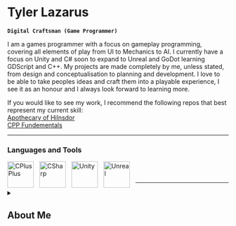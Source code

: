 # Tyler Lazarus 
**`Digital Craftsman (Game Programmer)`**

I am a games programmer with a focus on gameplay programming, covering all elements of play from UI to Mechanics to AI. I currently have a focus on Unity and C# soon to expand to Unreal and GoDot learning GDScript and C++. My projects are made completely by me, unless stated, from design and conceptualisation to planning and development. I love to be able to take peoples ideas and craft them into a playable experience, I see it as an honour and I always look forward to learning more.  

If you would like to see my work, I recommend the following repos that best represent my current skill:  
<a href= "https://github.com/TSGameDev/AOH-CodeSnippet">Apothecary of Hilnsdor</a>  
<a href= "https://github.com/TSGameDev/CPP_Fundamentals">CPP Fundementals</a>  

---

### Languages and Tools  
<img align="left" alt="CPlusPlus" width="60px" style="padding-right:10px;" src="https://cdn.jsdelivr.net/gh/devicons/devicon/icons/cplusplus/cplusplus-original.svg"/>  
<img align="left" alt="CSharp" width="60px" style="padding-right:10px;" src="https://cdn.jsdelivr.net/gh/devicons/devicon/icons/csharp/csharp-original.svg"/>  
<img align="left" alt="Unity" width="60px" style="padding-right:10px;" src="https://cdn.jsdelivr.net/gh/devicons/devicon/icons/unity/unity-original.svg" />  
<img align="left" alt="Unreal" width="60px" style="padding-right:10px;" src="https://cdn.jsdelivr.net/gh/devicons/devicon/icons/unrealengine/unrealengine-original.svg" /><br><br>

---

<details>
  <summary><h2> About Me </h2></summary>
  <details>
    <summary>Life</summary>
    <h3> Life </h3>
    <ul>
      <li> Been a consumer in the games industry since age 5. </li>
      <li> Studied Computer Science in year 9 and used Python. This was my first experience with programming and lead to me deciding to become a programmer. </li>
      <li> Studied game development in university graduating with a BSc First with Honours in Interactive Digital Immersion. </li>
      <li> Joined the Mastered bootcamp to learn more about the industry and filled missing knowledge. </li>
    </ul>
  </details>
  <details>
    <summary>Hobbies</summary>
    <h3> Hobbies </h3>
    <ul>
      <li> I enjoy playing any and all games but I have a preference for Survial or Fantasy games</li>
      <li> I enjoy reading and writing fantasy </li>
      <li> I enjoy DnD and currently DM a campaign with 4 friends </li>
    </ul>
  </details>
  <details>
    <summary>Current Activities</summary>
    <h3> Current Activities </h3>
    <ul>
      <li> I am currently learning Unreal and C++ by using tutorials and create a project called Delivery With The Dead </li>
      <li> I am looking to network and learn from my peers. If you would like to have a conversation please connect with me on <a href= "https://www.linkedin.com/in/tsgamedev/">LinkedIn</a>. I would be happy to hear from you.</li>
    </ul>
    <h3> Future Plans </h3>
    <ul>
      <li> After Deliver With The Dead, I am looking to expand my skills into Godot by creating another small project I have in mind. </li>
      <li> I am looking to improve my generic programming and expand to other areas by learning Software Development, this is a lesser priority</li>
    </ul>
  </details>
</details>
